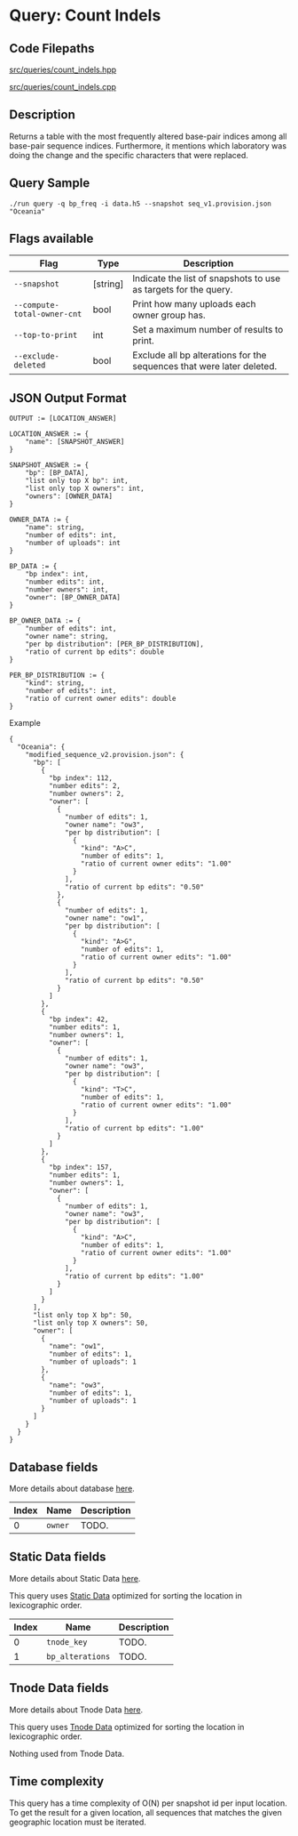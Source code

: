 # Query: Count Indels

## Code Filepaths

[src/queries/count_indels.hpp](https://gitlab.ethz.ch/rmuntean/tracking-changes/-/tree/main/src/queries/freq_bp.hpp)

[src/queries/count_indels.cpp](https://gitlab.ethz.ch/rmuntean/tracking-changes/-/tree/main/src/queries/freq_bp.cpp)

## Description

Returns a table with the most frequently altered base-pair indices among all base-pair sequence indices.
Furthermore, it mentions which laboratory was doing the change and the
specific characters that were replaced.

## Query Sample

`./run query -q bp_freq -i data.h5 --snapshot seq_v1.provision.json "Oceania"`

## Flags available

| Flag          | Type        | Description|
| ------------- | ----------- | ---------- |
| `--snapshot`  | [string]    | Indicate the list of snapshots to use as targets for the query.|
| `--compute-total-owner-cnt`   | bool    | Print how many uploads each owner group has. |
| `--top-to-print ` | int | Set a maximum number of results to print. |
| `--exclude-deleted` | bool | Exclude all bp alterations for the sequences that were later deleted.|


## JSON Output Format

```
OUTPUT := [LOCATION_ANSWER] 

LOCATION_ANSWER := {
    "name": [SNAPSHOT_ANSWER]
}

SNAPSHOT_ANSWER := {
    "bp": [BP_DATA],
    "list only top X bp": int,
    "list only top X owners": int,
    "owners": [OWNER_DATA]
}

OWNER_DATA := {
    "name": string,
    "number of edits": int,
    "number of uploads": int
}

BP_DATA := {
    "bp index": int,
    "number edits": int,
    "number owners": int,
    "owner": [BP_OWNER_DATA]
}

BP_OWNER_DATA := {
    "number of edits": int,
    "owner name": string,
    "per bp distribution": [PER_BP_DISTRIBUTION],
    "ratio of current bp edits": double
}

PER_BP_DISTRIBUTION := {
    "kind": string,
    "number of edits": int,
    "ratio of current owner edits": double
}
```

Example
```
{
  "Oceania": {
    "modified_sequence_v2.provision.json": {
      "bp": [
        {
          "bp index": 112,
          "number edits": 2,
          "number owners": 2,
          "owner": [
            {
              "number of edits": 1,
              "owner name": "ow3",
              "per bp distribution": [
                {
                  "kind": "A>C",
                  "number of edits": 1,
                  "ratio of current owner edits": "1.00"
                }
              ],
              "ratio of current bp edits": "0.50"
            },
            {
              "number of edits": 1,
              "owner name": "ow1",
              "per bp distribution": [
                {
                  "kind": "A>G",
                  "number of edits": 1,
                  "ratio of current owner edits": "1.00"
                }
              ],
              "ratio of current bp edits": "0.50"
            }
          ]
        },
        {
          "bp index": 42,
          "number edits": 1,
          "number owners": 1,
          "owner": [
            {
              "number of edits": 1,
              "owner name": "ow3",
              "per bp distribution": [
                {
                  "kind": "T>C",
                  "number of edits": 1,
                  "ratio of current owner edits": "1.00"
                }
              ],
              "ratio of current bp edits": "1.00"
            }
          ]
        },
        {
          "bp index": 157,
          "number edits": 1,
          "number owners": 1,
          "owner": [
            {
              "number of edits": 1,
              "owner name": "ow3",
              "per bp distribution": [
                {
                  "kind": "A>C",
                  "number of edits": 1,
                  "ratio of current owner edits": "1.00"
                }
              ],
              "ratio of current bp edits": "1.00"
            }
          ]
        }
      ],
      "list only top X bp": 50,
      "list only top X owners": 50,
      "owner": [
        {
          "name": "ow1",
          "number of edits": 1,
          "number of uploads": 1
        },
        {
          "name": "ow3",
          "number of edits": 1,
          "number of uploads": 1
        }
      ]
    }
  }
}
```

## Database fields

More details about database [here](https://gitlab.ethz.ch/rmuntean/tracking-changes/-/tree/main/documentation/database.md).

| Index          | Name        | Description|
| ------------- | ----------- | ---------- |
| 0  | `owner`    | TODO.|

## Static Data fields

More details about Static Data [here](https://gitlab.ethz.ch/rmuntean/tracking-changes/-/tree/main/documentation/static_data.md).

This query uses [Static Data](https://gitlab.ethz.ch/rmuntean/tracking-changes/-/tree/main/documentation/static_data/location.md) optimized for sorting the location in lexicographic order.

| Index          | Name        | Description|
| ------------- | ----------- | ---------- |
| 0  | `tnode_key`    | TODO.|
| 1  | `bp_alterations`    | TODO.|


## Tnode Data fields

More details about Tnode Data [here](https://gitlab.ethz.ch/rmuntean/tracking-changes/-/tree/main/documentation/tnode_data.md).

This query uses [Tnode Data](https://gitlab.ethz.ch/rmuntean/tracking-changes/-/tree/main/documentation/tnode_data/location.md) optimized for sorting the location in lexicographic order.

Nothing used from Tnode Data.


## Time complexity

This query has a time complexity of O(N) per snapshot id per input location. To get the result for a given location, all sequences that matches the given geographic location must be iterated.